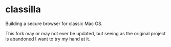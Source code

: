 # classilla
Building a secure browser for classic Mac OS.

This fork may or may not ever be updated, but seeing as the original project is abandoned I want to try my hand at it.
